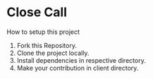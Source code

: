 
# Close Call

How to setup this project  
1. Fork this Repository.
2. Clone the project locally.
3. Install dependencies in respective directory.
4. Make your contribution in client directory.


